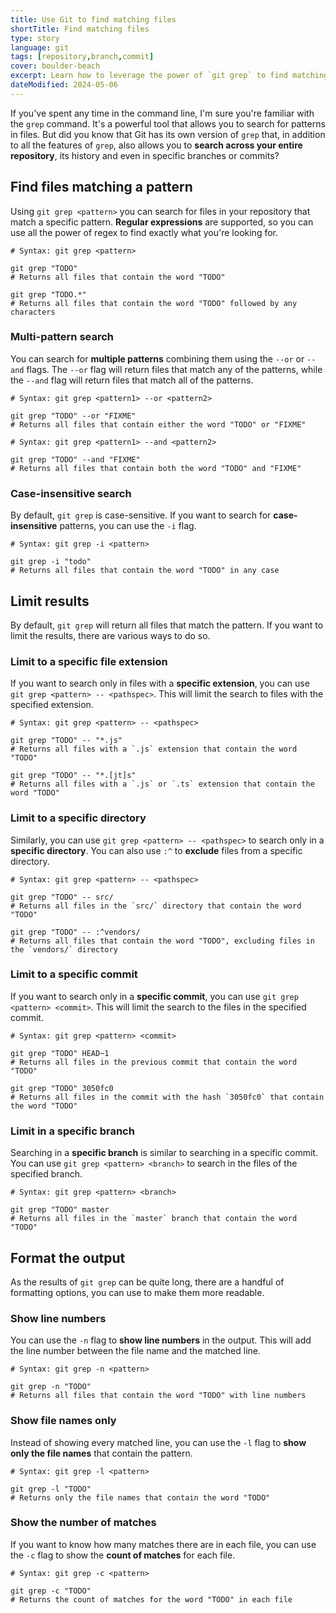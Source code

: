 ```yaml
---
title: Use Git to find matching files
shortTitle: Find matching files
type: story
language: git
tags: [repository,branch,commit]
cover: boulder-beach
excerpt: Learn how to leverage the power of `git grep` to find matching files in your repository.
dateModified: 2024-05-06
---
```


If you've spent any time in the command line, I'm sure you're familiar with the `grep` command. It's a powerful tool that allows you to search for patterns in files. But did you know that Git has its own version of `grep` that, in addition to all the features of `grep`, also allows you to **search across your entire repository**, its history and even in specific branches or commits?

## Find files matching a pattern

Using `git grep <pattern>` you can search for files in your repository that match a specific pattern. **Regular expressions** are supported, so you can use all the power of regex to find exactly what you're looking for.

```shell
# Syntax: git grep <pattern>

git grep "TODO"
# Returns all files that contain the word "TODO"

git grep "TODO.*"
# Returns all files that contain the word "TODO" followed by any characters
```

### Multi-pattern search

You can search for **multiple patterns** combining them using the `--or` or `--and` flags. The `--or` flag will return files that match any of the patterns, while the `--and` flag will return files that match all of the patterns.

```shell
# Syntax: git grep <pattern1> --or <pattern2>

git grep "TODO" --or "FIXME"
# Returns all files that contain either the word "TODO" or "FIXME"

# Syntax: git grep <pattern1> --and <pattern2>

git grep "TODO" --and "FIXME"
# Returns all files that contain both the word "TODO" and "FIXME"
```

### Case-insensitive search

By default, `git grep` is case-sensitive. If you want to search for **case-insensitive** patterns, you can use the `-i` flag.

```shell
# Syntax: git grep -i <pattern>

git grep -i "todo"
# Returns all files that contain the word "TODO" in any case
```

## Limit results

By default, `git grep` will return all files that match the pattern. If you want to limit the results, there are various ways to do so.

### Limit to a specific file extension

If you want to search only in files with a **specific extension**, you can use `git grep <pattern> -- <pathspec>`. This will limit the search to files with the specified extension.

```shell
# Syntax: git grep <pattern> -- <pathspec>

git grep "TODO" -- "*.js"
# Returns all files with a `.js` extension that contain the word "TODO"

git grep "TODO" -- "*.[jt]s"
# Returns all files with a `.js` or `.ts` extension that contain the word "TODO"
```

### Limit to a specific directory

Similarly, you can use `git grep <pattern> -- <pathspec>` to search only in a **specific directory**. You can also use `:^` to **exclude** files from a specific directory.

```shell
# Syntax: git grep <pattern> -- <pathspec>

git grep "TODO" -- src/
# Returns all files in the `src/` directory that contain the word "TODO"

git grep "TODO" -- :^vendors/
# Returns all files that contain the word "TODO", excluding files in the `vendors/` directory
```

### Limit to a specific commit

If you want to search only in a **specific commit**, you can use `git grep <pattern> <commit>`. This will limit the search to the files in the specified commit.

```shell
# Syntax: git grep <pattern> <commit>

git grep "TODO" HEAD~1
# Returns all files in the previous commit that contain the word "TODO"

git grep "TODO" 3050fc0
# Returns all files in the commit with the hash `3050fc0` that contain the word "TODO"
```

### Limit in a specific branch

Searching in a **specific branch** is similar to searching in a specific commit. You can use `git grep <pattern> <branch>` to search in the files of the specified branch.

```shell
# Syntax: git grep <pattern> <branch>

git grep "TODO" master
# Returns all files in the `master` branch that contain the word "TODO"
```

## Format the output

As the results of `git grep` can be quite long, there are a handful of formatting options, you can use to make them more readable.

### Show line numbers

You can use the `-n` flag to **show line numbers** in the output. This will add the line number between the file name and the matched line.

```shell
# Syntax: git grep -n <pattern>

git grep -n "TODO"
# Returns all files that contain the word "TODO" with line numbers
```

### Show file names only

Instead of showing every matched line, you can use the `-l` flag to **show only the file names** that contain the pattern.

```shell
# Syntax: git grep -l <pattern>

git grep -l "TODO"
# Returns only the file names that contain the word "TODO"
```

### Show the number of matches

If you want to know how many matches there are in each file, you can use the `-c` flag to show the **count of matches** for each file.

```shell
# Syntax: git grep -c <pattern>

git grep -c "TODO"
# Returns the count of matches for the word "TODO" in each file
```
